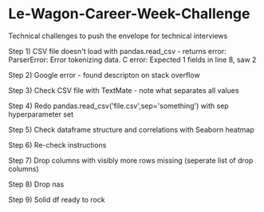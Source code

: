 # Le-Wagon-Career-Week-Challenge
Technical challenges to push the envelope for technical interviews

Step 1)
CSV file doesn't load with pandas.read_csv - returns error:
ParserError: Error tokenizing data. C error: Expected 1 fields in line 8, saw 2

Step 2)
Google error - found descripton on stack overflow

Step 3)
Check CSV file with TextMate - note what separates all values

Step 4)
Redo pandas.read_csv('file.csv',sep='something') with sep hyperparameter set

Step 5)
Check dataframe structure and correlations with Seaborn heatmap

Step 6)
Re-check instructions

Step 7)
Drop columns with visibly more rows missing (seperate list of drop columns)

Step 8) Drop nas

Step 9) Solid df ready to rock
